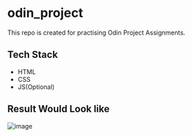# odin_project
This repo is created for practising Odin Project Assignments.</br>

## Tech Stack ##
<ul>
  <li>HTML</li>
  <li>CSS</li>
  <li>JS(Optional)</li>
</ul>

## Result Would Look like ## 
![image](https://github.com/bakshiyogesh/odin_project/assets/83563027/1c998765-0b97-42a4-9a06-b3951c473006)

